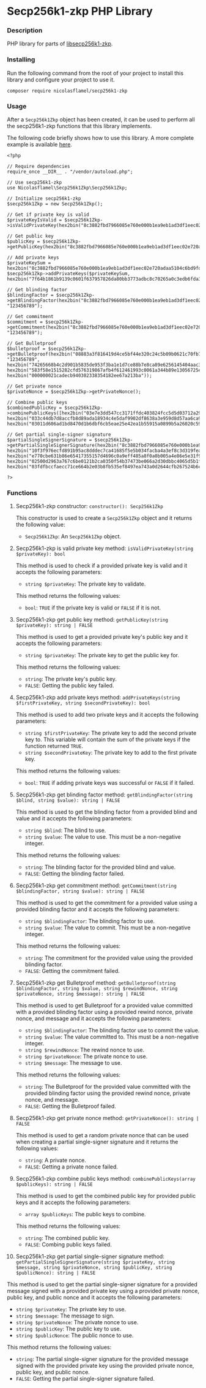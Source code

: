 # Secp256k1-zkp PHP Library

### Description
PHP library for parts of [libsecp256k1-zkp](https://github.com/mimblewimble/secp256k1-zkp).

### Installing
Run the following command from the root of your project to install this library and configure your project to use it.
```
composer require nicolasflamel/secp256k1-zkp
```

### Usage
After a `Secp256k1Zkp` object has been created, it can be used to perform all the secp256k1-zkp functions that this library implements.

The following code briefly shows how to use this library. A more complete example is available [here](https://github.com/NicolasFlamel1/Secp256k1-zkp-PHP-Library/tree/master/example).
```
<?php

// Require dependencies
require_once __DIR__ . "/vendor/autoload.php";

// Use secp256k1-zkp
use Nicolasflamel\Secp256k1Zkp\Secp256k1Zkp;

// Initialize secp256k1-zkp
$secp256k1Zkp = new Secp256k1Zkp();

// Get if private key is valid
$privateKeyIsValid = $secp256k1Zkp->isValidPrivateKey(hex2bin("8c3882fbd7966085e760e000b1ea9eb1ad3df1eec02e720adaa5104c6bd9fd88"));

// Get public key
$publicKey = $secp256k1Zkp->getPublicKey(hex2bin("8c3882fbd7966085e760e000b1ea9eb1ad3df1eec02e720adaa5104c6bd9fd88"));

// Add private keys
$privateKeySum = hex2bin("8c3882fbd7966085e760e000b1ea9eb1ad3df1eec02e720adaa5104c6bd9fd88");
$secp256k1Zkp->addPrivateKeys($privateKeySum, hex2bin("7f64b1861b9139c0601f637957826da80bb3773adbc8c70265a0c3edb6fda33b"));

// Get blinding factor
$blindingFactor = $secp256k1Zkp->getBlindingFactor(hex2bin("8c3882fbd7966085e760e000b1ea9eb1ad3df1eec02e720adaa5104c6bd9fd88"), "123456789");

// Get commitment
$commitment = $secp256k1Zkp->getCommitment(hex2bin("8c3882fbd7966085e760e000b1ea9eb1ad3df1eec02e720adaa5104c6bd9fd88"), "123456789");

// Get Bulletproof
$bulletproof = $secp256k1Zkp->getBulletproof(hex2bin("08883a3f816419d4ce5bf44e320c24c5b09b0621c70fb780d7a35c86570bd354"), "123456789", hex2bin("74265668b4c2d901b5835de953f3ba1e1d7ce88b7e8ca89e6256145404aac330"), hex2bin("583f58e1515282cfd576319867afb4f612461993c0061a344b89e13056725eab"), hex2bin("000000021cadecb940302338354182ee67a213ba"));

// Get private nonce
$privateNonce = $secp256k1Zkp->getPrivateNonce();

// Combine public keys
$combinedPublicKey = $secp256k1Zkp->combinePublicKeys([hex2bin("03e7e3dd547cc3171ffdc403824fcc5d5d03712a29f459ca10668c2864c088e951"), hex2bin("033c44db7d8accfb8d89ada18934c4e5daf9902df8638a3e959d8d57aa6ca977cd"), hex2bin("03011d606ad1bd8470d1b6dbf6cb5eae25e42ea1b55915a0899b5a26020c59bd6f")]);

// Get partial single-signer signature
$partialSingleSignerSignature = $secp256k1Zkp->getPartialSingleSignerSignature(hex2bin("8c3882fbd7966085e760e000b1ea9eb1ad3df1eec02e720adaa5104c6bd9fd88"), hex2bin("10f3f976ecfd891b95ac8dddec7ca41685f5e5b034facba4a3ef8c3d319fea54"), hex2bin("e770cbe631b86e65417355157d4696c0a9eff485a8f0a0b005a4e86e5e31f9c9"), hex2bin("02500d2963a767c6be0121b2ca0350f54b37473be066a2d30dbbc4065d5b1fee41"), hex2bin("03fdfbccfaecc71ce664b2e03b8fb535ef8497ea743a0d2644cfb267524b6c7cee"));

?>
```

### Functions
1. Secp256k1-zkp constructor: `constructor(): Secp256k1Zkp`

   This constructor is used to create a `Secp256k1Zkp` object and it returns the following value:
   * `Secp256k1Zkp`: An `Secp256k1Zkp` object.

2. Secp256k1-zkp is valid private key method: `isValidPrivateKey(string $privateKey): bool`

   This method is used to check if a provided private key is valid and it accepts the following parameters:
   * `string $privateKey`: The private key to validate.

   This method returns the following values:
   * `bool`: `TRUE` if the private key is valid or `FALSE` if it is not.

3. Secp256k1-zkp get public key method: `getPublicKey(string $privateKey): string | FALSE`

   This method is used to get a provided private key's public key and it accepts the following parameters:
   * `string $privateKey`: The private key to get the public key for.

   This method returns the following values:
   * `string`: The private key's public key.
   * `FALSE`: Getting the public key failed.

4. Secp256k1-zkp add private keys method: `addPrivateKeys(string $firstPrivateKey, string $secondPrivateKey): bool`

   This method is used to add two private keys and it accepts the following parameters:
   * `string $firstPrivateKey`: The private key to add the second private key to. This variable will contain the sum of the private keys if the function returned `TRUE`.
   * `string $secondPrivateKey`: The private key to add to the first private key.

   This method returns the following values:
   * `bool`: `TRUE` if adding private keys was successful or `FALSE` if it failed.

5. Secp256k1-zkp get blinding factor method: `getBlindingFactor(string $blind, string $value): string | FALSE`

   This method is used to get the blinding factor from a provided blind and value and it accepts the following parameters:
   * `string $blind`: The blind to use.
   * `string $value`: The value to use. This must be a non-negative integer.

   This method returns the following values:
   * `string`: The blinding factor for the provided blind and value.
   * `FALSE`: Getting the blinding factor failed.

6. Secp256k1-zkp get commitment method: `getCommitment(string $blindingFactor, string $value): string | FALSE`

   This method is used to get the commitment for a provided value using a provided blinding factor and it accepts the following parameters:
   * `string $blindingFactor`: The blinding factor to use.
   * `string $value`: The value to commit. This must be a non-negative integer.

   This method returns the following values:
   * `string`: The commitment for the provided value using the provided blinding factor.
   * `FALSE`: Getting the commitment failed.

7. Secp256k1-zkp get Bulletproof method: `getBulletproof(string $blindingFactor, string $value, string $rewindNonce, string $privateNonce, string $message): string | FALSE`

   This method is used to get Bulletproof for a provided value committed with a provided blinding factor using a provided rewind nonce, private nonce, and message and it accepts the following parameters:
   * `string $blindingFactor`: The blinding factor use to commit the value.
   * `string $value`: The value committed to. This must be a non-negative integer.
   * `string $rewindNonce`: The rewind nonce to use.
   * `string $privateNonce`: The private nonce to use.
   * `string $message`: The message to use.

   This method returns the following values:
   * `string`: The Bulletproof for the provided value committed with the provided blinding factor using the provided rewind nonce, private nonce, and message.
   * `FALSE`: Getting the Bulletproof failed.

8. Secp256k1-zkp get private nonce method: `getPrivateNonce(): string | FALSE`

   This method is used to get a random private nonce that can be used when creating a partial single-signer signature and it returns the following values:
   * `string`: A private nonce.
   * `FALSE`: Getting a private nonce failed.

9. Secp256k1-zkp combine public keys method: `combinePublicKeys(array $publicKeys): string | FALSE`

   This method is used to get the combined public key for provided public keys and it accepts the following parameters:
   * `array $publicKeys`: The public keys to combine.

   This method returns the following values:
   * `string`: The combined public key.
   * `FALSE`: Combing public keys failed.

10. Secp256k1-zkp get partial single-signer signature method: `getPartialSingleSignerSignature(string $privateKey, string $message, string $privateNonce, string $publicKey, string $publicNonce): string | FALSE`

   This method is used to get the partial single-signer signature for a provided message signed with a provided private key using a provided private nonce, public key, and public nonce and it accepts the following parameters:
   * `string $privateKey`: The private key to use.
   * `string $message`: The message to sign.
   * `string $privateNonce`: The private nonce to use.
   * `string $publicKey`: The public key to use.
   * `string $publicNonce`: The public nonce to use.

   This method returns the following values:
   * `string`: The partial single-signer signature for the provided message signed with the provided private key using the provided private nonce, public key, and public nonce.
   * `FALSE`: Getting the partial single-signer signature failed.
